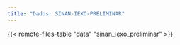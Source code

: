 ```yaml
---
title: "Dados: SINAN-IEXO-PRELIMINAR"
---
```


{{< remote-files-table "data" "sinan_iexo_preliminar" >}}
